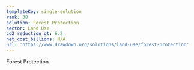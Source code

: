 ```yaml
---
templateKey: single-solution
rank: 38
solution: Forest Protection
sector: Land Use
co2_reduction_gt: 6.2
net_cost_billions: N/A
url: 'https://www.drawdown.org/solutions/land-use/forest-protection'
---
```


Forest Protection